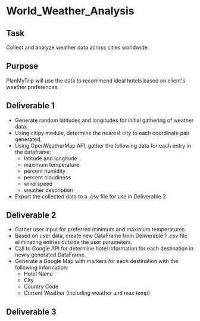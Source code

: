 # World_Weather_Analysis

## Task
Collect and analyze weather data across cities worldwide.

## Purpose
PlanMyTrip will use the data to recommend ideal hotels based on client's weather preferences.

## Deliverable 1 
- Generate random latitudes and longitudes for initial gathering of weather data.
- Using citipy module, determine the nearest city to each coordinate pair generated.
- Using OpenWeatherMap API, gather the following data for each entry in the dataframe:
    - latitude and longitude
    - maximum temperature
    - percent humidity
    - percent cloudiness
    - wind speed
    - weather description
- Export the collected data to a .csv file for use in Deliverable 2

## Deliverable 2
- Gather user input for preferred minimum and maximum temperatures.
- Based on user data, create new DataFrame from Deliverable 1 .csv file eliminating entries outside the user parameters.
- Call to Google API for determine hotel information for each destination in newly generated DataFrame.
- Generate a Google Map with markers for each destination with the following information:
    - Hotel Name
    - City
    - Country Code
    - Current Weather (including weather and max temp)

## Deliverable 3

